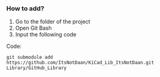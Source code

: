 ### How to add?

1. Go to the folder of the project
2. Open Git Bash
3. Input the following code

Code: 

`git submodule add https://github.com/ItsNotDaan/KiCad_Lib_ItsNotDaan.git Library/GitHub_Library`
